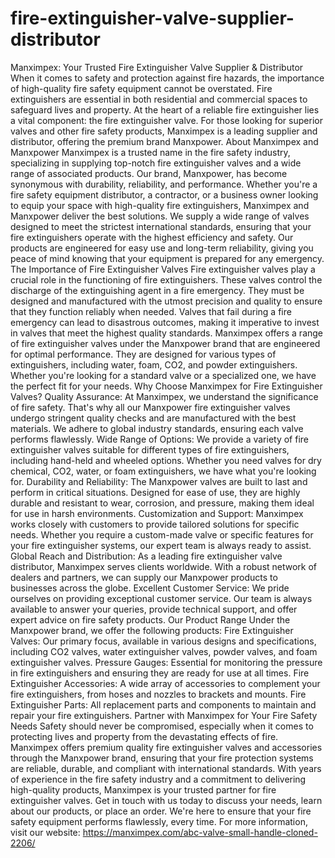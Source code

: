 # fire-extinguisher-valve-supplier-distributor
Manximpex: Your Trusted Fire Extinguisher Valve Supplier & Distributor 
When it comes to safety and protection against fire hazards, the importance of high-quality fire safety equipment cannot be overstated. Fire extinguishers are essential in both residential and commercial spaces to safeguard lives and property. At the heart of a reliable fire extinguisher lies a vital component: the fire extinguisher valve. For those looking for superior valves and other fire safety products, Manximpex is a leading supplier and distributor, offering the premium brand Manxpower.
About Manximpex and Manxpower
Manximpex is a trusted name in the fire safety industry, specializing in supplying top-notch fire extinguisher valves and a wide range of associated products. Our brand, Manxpower, has become synonymous with durability, reliability, and performance. Whether you're a fire safety equipment distributor, a contractor, or a business owner looking to equip your space with high-quality fire extinguishers, Manximpex and Manxpower deliver the best solutions.
We supply a wide range of valves designed to meet the strictest international standards, ensuring that your fire extinguishers operate with the highest efficiency and safety. Our products are engineered for easy use and long-term reliability, giving you peace of mind knowing that your equipment is prepared for any emergency.
The Importance of Fire Extinguisher Valves
Fire extinguisher valves play a crucial role in the functioning of fire extinguishers. These valves control the discharge of the extinguishing agent in a fire emergency. They must be designed and manufactured with the utmost precision and quality to ensure that they function reliably when needed. Valves that fail during a fire emergency can lead to disastrous outcomes, making it imperative to invest in valves that meet the highest quality standards.
Manximpex offers a range of fire extinguisher valves under the Manxpower brand that are engineered for optimal performance. They are designed for various types of extinguishers, including water, foam, CO2, and powder extinguishers. Whether you're looking for a standard valve or a specialized one, we have the perfect fit for your needs.
Why Choose Manximpex for Fire Extinguisher Valves?
Quality Assurance: At Manximpex, we understand the significance of fire safety. That's why all our Manxpower fire extinguisher valves undergo stringent quality checks and are manufactured with the best materials. We adhere to global industry standards, ensuring each valve performs flawlessly.
Wide Range of Options: We provide a variety of fire extinguisher valves suitable for different types of fire extinguishers, including hand-held and wheeled options. Whether you need valves for dry chemical, CO2, water, or foam extinguishers, we have what you're looking for.
Durability and Reliability: The Manxpower valves are built to last and perform in critical situations. Designed for ease of use, they are highly durable and resistant to wear, corrosion, and pressure, making them ideal for use in harsh environments.
Customization and Support: Manximpex works closely with customers to provide tailored solutions for specific needs. Whether you require a custom-made valve or specific features for your fire extinguisher systems, our expert team is always ready to assist.
Global Reach and Distribution: As a leading fire extinguisher valve distributor, Manximpex serves clients worldwide. With a robust network of dealers and partners, we can supply our Manxpower products to businesses across the globe.
Excellent Customer Service: We pride ourselves on providing exceptional customer service. Our team is always available to answer your queries, provide technical support, and offer expert advice on fire safety products.
Our Product Range
Under the Manxpower brand, we offer the following products:
Fire Extinguisher Valves: Our primary focus, available in various designs and specifications, including CO2 valves, water extinguisher valves, powder valves, and foam extinguisher valves.
Pressure Gauges: Essential for monitoring the pressure in fire extinguishers and ensuring they are ready for use at all times.
Fire Extinguisher Accessories: A wide array of accessories to complement your fire extinguishers, from hoses and nozzles to brackets and mounts.
Fire Extinguisher Parts: All replacement parts and components to maintain and repair your fire extinguishers.
Partner with Manximpex for Your Fire Safety Needs
Safety should never be compromised, especially when it comes to protecting lives and property from the devastating effects of fire. Manximpex offers premium quality fire extinguisher valves and accessories through the Manxpower brand, ensuring that your fire protection systems are reliable, durable, and compliant with international standards.
With years of experience in the fire safety industry and a commitment to delivering high-quality products, Manximpex is your trusted partner for fire extinguisher valves. Get in touch with us today to discuss your needs, learn about our products, or place an order. We're here to ensure that your fire safety equipment performs flawlessly, every time.
For more information, visit our website: https://manximpex.com/abc-valve-small-handle-cloned-2206/ 
